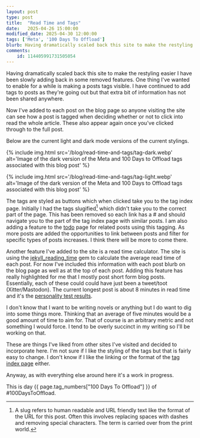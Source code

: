 ```yaml
---
layout: post
type: post
title:  "Read Time and Tags"
date:   2025-04-26 15:00:00
modified_date: 2025-04-30 12:00:00
tags: ['Meta', '100 Days To Offload']
blurb: Having dramatically scaled back this site to make the restyling easier I have been slowly adding back in some removed features.
comments:
    id: 114405991731505054
---
```


Having dramatically scaled back this site to make the restyling easier I have been slowly adding back in some removed features. One thing I've wanted to enable for a while is making a posts tags visible. I have continued to add tags to posts as they're going out but that extra bit of information has not been shared anywhere. 

Now I've added to each post on the blog page so anyone visiting the site can see how a post is tagged when deciding whether or not to click into read the whole article. These also appear again once you've clicked through to the full post.

Below are the current light and dark mode versions of the current stylings. 

{% include img.html src='/blog/read-time-and-tags/tag-dark.webp' alt='Image of the dark version of the Meta and 100 Days to Offload tags associated with this blog post' %}

{% include img.html src='/blog/read-time-and-tags/tag-light.webp' alt='Image of the dark version of the Meta and 100 Days to Offload tags associated with this blog post' %}

The tags are styled as buttons which when clicked take you to the tag index page. Initially I had the tags slugified[^1] which didn't take you to the correct part of the page. This has been removed so each link has a # and should navigate you to the part of the tag index page with similar posts. I am also adding a feature to the [todo] page for related posts using this tagging. As more posts are added the opportunities to link between posts and filter for specific types of posts increases. I think there will be more to come there.

Another feature I've added to the site is a read time calculator. The site is using the [jekyll_reading_time] gem to calculate the average read time of each post. For now I've included this information with each post blurb on the blog page as well as at the top of each post. Adding this feature has really highlighted for me that I mostly post short form blog posts. Essentially, each of these could could have just been a tweet/toot (Xitter/Mastodon). The current longest post is about 8 minutes in read time and it's the [personality test results].

I don't know that I want to be writing novels or anything but I do want to dig into some things more. Thinking that an average of five minutes would be a good amount of time to aim for. That of course is an arbitrary metric and not something I would force. I tend to be overly succinct in my writing so I'll be working on that.

These are things I've liked from other sites I've visited and decided to incorporate here. I'm not sure if I like the styling of the tags but that is fairly easy to change. I don't know if I like the linking or the format of the [tag index page] either.

Anyway, as with everything else around here it's a work in progress.

This is day {{ page.tag_numbers["100 Days To Offload"] }}  of #100DaysToOffload.

[jekyll_reading_time]: https://github.com/mslinn/jekyll_reading_time
[todo]: /todo
[tag index page]: /tags
[personality test results]: /blog/2025/03/24/personality-test

[^1]: A slug refers to human readable and URL friendly text like the format of the URL for this post. Often this involves replacing spaces with dashes and removing special characters. The term is carried over from the print world.